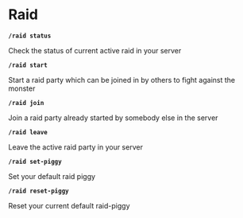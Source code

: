 # Raid
__`/raid status`__

Check the status of current active raid in your server


__`/raid start`__

Start a raid party which can be joined in by others to fight against the monster


__`/raid join`__

Join a raid party already started by somebody else in the server


__`/raid leave`__

Leave the active raid party in your server


__`/raid set-piggy`__

Set your default raid piggy


__`/raid reset-piggy`__

Reset your current default raid-piggy